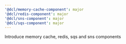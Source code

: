 ```yaml
---
'@dcl/memory-cache-component': major
'@dcl/redis-component': major
'@dcl/sns-component': major
'@dcl/sqs-component': major
---
```


Introduce memory cache, redis, sqs and sns components
